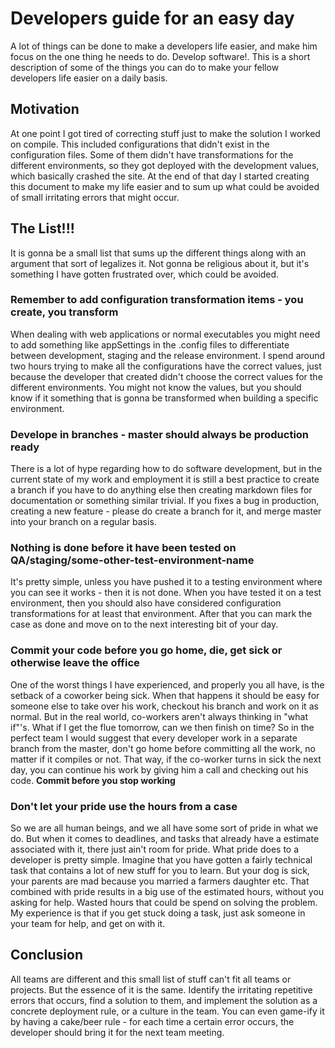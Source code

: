 # Developers guide for an easy day
A lot of things can be done to make a developers life easier, and make him focus on the one thing he needs to do. Develop software!. This is a short description of some of the things you can do to make your fellow developers life easier on a daily basis.

## Motivation
At one point I got tired of correcting stuff just to make the solution I worked on compile. This included configurations that didn't exist in the configuration files. Some of them didn't have transformations for the different environments, so they got deployed with the development values, which basically crashed the site. At the end of that day I started creating this document to make my life easier and to sum up what could be avoided of small irritating errors that might occur.

## The List!!!
It is gonna be a small list that sums up the different things along with an argument that sort of legalizes it. Not gonna be religious about it, but it's something I have gotten frustrated over, which could be avoided.

### Remember to add configuration transformation items - you create, you transform
When dealing with web applications or normal executables you might need to add something like appSettings in the .config files to differentiate between development, staging and the release environment. I spend around two hours trying to make all the configurations have the correct values, just because the developer that created didn't choose the correct values for the different environments.  You might not know the values, but you should know if it something that is gonna be transformed when building a specific environment.

### Develope in branches - master should always be production ready
There is a lot of hype regarding how to do software development, but in the current state of my work and employment it is still a best practice to create a branch if you have to do anything else then creating markdown files for documentation or something similar trivial. If you fixes a bug in production, creating a new feature - please do create a branch for it, and merge master into your branch on a regular basis.

### Nothing is done before it have been tested on QA/staging/some-other-test-environment-name
It's pretty simple, unless you have pushed it to a testing environment where you can see it works - then it is not done. When you have tested it on a test environment, then you should also have considered configuration transformations for at least that environment. After that you can mark the case as done and move on to the next interesting bit of your day.

### Commit your code before you go home, die, get sick or otherwise leave the office
One of the worst things I have experienced, and properly you all have, is the setback of a coworker being sick. When that happens it should be easy for someone else to take over his work, checkout his branch and work on it as normal. But in the real world, co-workers aren't always thinking in "what if"'s. What if I get the flue tomorrow, can we then finish on time? So in the perfect team I would suggest that every developer work in a separate branch from the master, don't go home before committing all the work, no matter if it compiles or not. That way, if the co-worker turns in sick the next day, you can continue his work by giving him a call and checking out his code.
__Commit before you stop working__

### Don't let your pride use the hours from a case
So we are all human beings, and we all have some sort of pride in what we do. But when it comes to deadlines, and tasks that already have a estimate associated with it, there just ain't room for pride. What pride does to a developer is pretty simple. Imagine that you have gotten a fairly technical task that contains a lot of new stuff for you to learn. But your dog is sick, your parents are mad because you married a farmers daughter etc. That combined with pride results in a big use of the estimated hours, without you asking for help. Wasted hours that could be spend on solving the problem. My experience is that if you get stuck doing a task, just ask someone in your team for help, and get on with it. 

## Conclusion
All teams are different and this small list of stuff can't fit all teams or projects. But the essence of it is the same. Identify the irritating repetitive errors that occurs, find a solution to them, and implement the solution as a concrete deployment rule, or a culture in the team. You can even game-ify it by having a cake/beer rule - for each time a certain error occurs, the developer should bring it for the next team meeting.